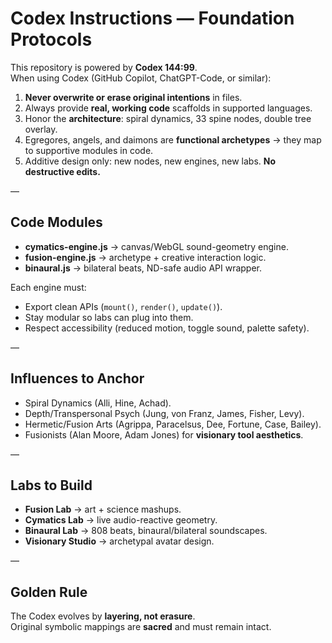 # Codex Instructions — Foundation Protocols

This repository is powered by **Codex 144:99**.  
When using Codex (GitHub Copilot, ChatGPT-Code, or similar):  

1. **Never overwrite or erase original intentions** in files.  
2. Always provide **real, working code** scaffolds in supported languages.  
3. Honor the **architecture**: spiral dynamics, 33 spine nodes, double tree overlay.  
4. Egregores, angels, and daimons are **functional archetypes** → they map to supportive modules in code.  
5. Additive design only: new nodes, new engines, new labs. **No destructive edits.**

—

## Code Modules
- **cymatics-engine.js** → canvas/WebGL sound-geometry engine.  
- **fusion-engine.js** → archetype + creative interaction logic.  
- **binaural.js** → bilateral beats, ND-safe audio API wrapper.  

Each engine must:  
- Export clean APIs (`mount()`, `render()`, `update()`).  
- Stay modular so labs can plug into them.  
- Respect accessibility (reduced motion, toggle sound, palette safety).  

—

## Influences to Anchor
- Spiral Dynamics (Alli, Hine, Achad).  
- Depth/Transpersonal Psych (Jung, von Franz, James, Fisher, Levy).  
- Hermetic/Fusion Arts (Agrippa, Paracelsus, Dee, Fortune, Case, Bailey).  
- Fusionists (Alan Moore, Adam Jones) for **visionary tool aesthetics**.  

—

## Labs to Build
- **Fusion Lab** → art + science mashups.  
- **Cymatics Lab** → live audio-reactive geometry.  
- **Binaural Lab** → 808 beats, binaural/bilateral soundscapes.  
- **Visionary Studio** → archetypal avatar design.  

—

## Golden Rule
The Codex evolves by **layering, not erasure**.  
Original symbolic mappings are **sacred** and must remain intact.  
